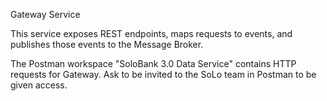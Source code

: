 Gateway Service

This service exposes REST endpoints, maps requests to events, and publishes those events to the Message Broker.

The Postman workspace "SoloBank 3.0 Data Service" contains HTTP requests for Gateway. Ask to be invited to the SoLo team in Postman to be given access.